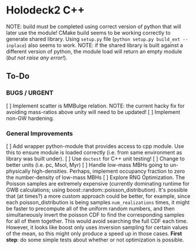 # Holodeck2 C++

NOTE: build must be completed using correct version of python that will later use the module!
CMake build seems to be working correctly to generate shared library.
Using `setup.py` file (`python setup.py build_ext --inplace`) also seems to work.
NOTE: if the shared library is built against a different version of python, the module load will return an empty module (*but not raise any error!*).

## To-Do

### BUGS / URGENT

[ ] Implement scatter is MMBulge relation.  NOTE: the current hacky fix for avoiding mass-ratios above unity will need to be updated!
[ ] Implement non-GW hardening.

### General Improvements 

[ ] Add wrapper python-module that provides access to cpp module.  Use this to ensure module is loaded correctly (i.e. from same environment as library was built under).
[ ] Use `doctest` for C++ unit testing!
[ ] Change to better units (i.e. pc, Msol, Myr)
[ ] Handle low-mass MBHs going to un-physically high-densities.  Perhaps, implement occupancy fraction to zero the number-density of low-mass MBHs
[ ] Explore RNG Optimization.  The Poisson samples are extremely expensive (currently dominating runtime for GWB calculations; using boost::random::poisson_distribution).  It's possible that (at times?) a more custom approach could be better, for example, since each poisson_distribution is being samples `num_realizations` times, it might be faster to precompute all of the uniform random numbers, and then simultaneously invert the poisson CDF to find the corresponding samples for all of them together.  This would avoid searching the full CDF each time.  However, it looks like boost only uses inversion sampling for certain values of the mean, so this might only produce a speed up in those cases.  **First step**: do some simple tests about whether or not optimization is possible.

